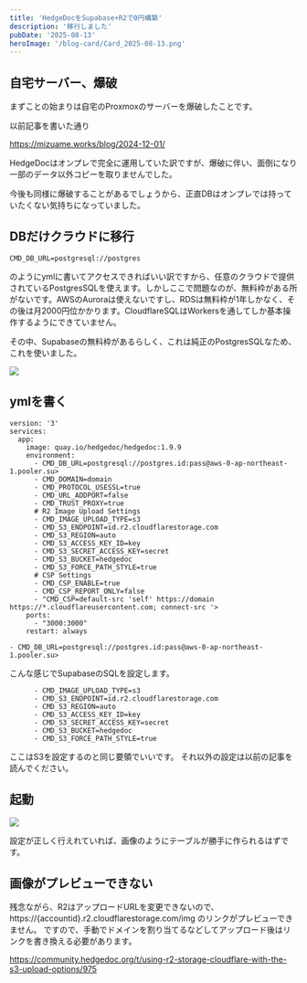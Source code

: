 ```yaml
---
title: 'HedgeDocをSupabase+R2で0円構築'
description: '移行しました'
pubDate: '2025-08-13'
heroImage: '/blog-card/Card_2025-08-13.png'
---
```


## 自宅サーバー、爆破

まずことの始まりは自宅のProxmoxのサーバーを爆破したことです。

以前記事を書いた通り

https://mizuame.works/blog/2024-12-01/

HedgeDocはオンプレで完全に運用していた訳ですが、爆破に伴い、面倒になり一部のデータ以外コピーを取りませんでした。

今後も同様に爆破することがあるでしょうから、正直DBはオンプレでは持っていたくない気持ちになっていました。

## DBだけクラウドに移行

```
CMD_DB_URL=postgresql://postgres
```
のようにymlに書いてアクセスできればいい訳ですから、任意のクラウドで提供されているPostgresSQLを使えます。しかしここで問題なのが、無料枠がある所がないです。AWSのAuroraは使えないですし、RDSは無料枠が1年しかなく、その後は月2000円位かかります。CloudflareSQLはWorkersを通してしか基本操作するようにできていません。

その中、Supabaseの無料枠があるらしく、これは純正のPostgresSQLなため、これを使いました。

![](/blog-content-img/2025-08-13/image-1-c02a28c5ff84.png)

## ymlを書く

```
version: '3'
services:
  app:
    image: quay.io/hedgedoc/hedgedoc:1.9.9
    environment:
      - CMD_DB_URL=postgresql://postgres.id:pass@aws-0-ap-northeast-1.pooler.su>
      - CMD_DOMAIN=domain
      - CMD_PROTOCOL_USESSL=true
      - CMD_URL_ADDPORT=false
      - CMD_TRUST_PROXY=true
      # R2 Image Upload Settings
      - CMD_IMAGE_UPLOAD_TYPE=s3
      - CMD_S3_ENDPOINT=id.r2.cloudflarestorage.com
      - CMD_S3_REGION=auto
      - CMD_S3_ACCESS_KEY_ID=key
      - CMD_S3_SECRET_ACCESS_KEY=secret
      - CMD_S3_BUCKET=hedgedoc
      - CMD_S3_FORCE_PATH_STYLE=true
      # CSP Settings
      - CMD_CSP_ENABLE=true
      - CMD_CSP_REPORT_ONLY=false
      - "CMD_CSP=default-src 'self' https://domain https://*.cloudflareusercontent.com; connect-src '>
    ports:
      - "3000:3000"
    restart: always

```
```
- CMD_DB_URL=postgresql://postgres.id:pass@aws-0-ap-northeast-1.pooler.su>
```
こんな感じでSupabaseのSQLを設定します。

```
      - CMD_IMAGE_UPLOAD_TYPE=s3
      - CMD_S3_ENDPOINT=id.r2.cloudflarestorage.com
      - CMD_S3_REGION=auto
      - CMD_S3_ACCESS_KEY_ID=key
      - CMD_S3_SECRET_ACCESS_KEY=secret
      - CMD_S3_BUCKET=hedgedoc
      - CMD_S3_FORCE_PATH_STYLE=true
```
ここはS3を設定するのと同じ要領でいいです。
それ以外の設定は以前の記事を読んでください。

## 起動

![](/blog-content-img/2025-08-13/image-2-156bdfafe4f1.png)

設定が正しく行えれていれば、画像のようにテーブルが勝手に作られるはずです。

## 画像がプレビューできない

残念ながら、R2はアップロードURLを変更できないので、https://{accountid}.r2.cloudflarestorage.com/img のリンクがプレビューできません。
ですので、手動でドメインを割り当てるなどしてアップロード後はリンクを書き換える必要があります。

https://community.hedgedoc.org/t/using-r2-storage-cloudflare-with-the-s3-upload-options/975

